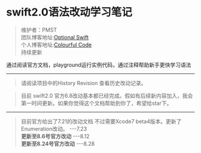 # swift2.0语法改动学习笔记

>维护者：PMST  
团队博客地址:[Optional Swift](http://optionalswift.cn)  
个人博客地址:[Colourful Code](http://colourfulcode.cn)  
持续更新

通过阅读官方文档，playground运行实例代码，通过注释帮助新手更快学习语法

-------

> 请阅读项目中的History Revision 查看历史改动记录。

>目前 swift2.0 官方6.8改动基本都已经完成。假如有后续新内容加入，我会第一时间更新。如果你觉得这个文档帮助到你了，希望给star下。


--------

>目前官方给出了7.21的改动文档 不过需要Xcode7 beta4版本。更新了Enumeration改动。 ---7.23     
>**更新至8.6号官方改动**		---8.12     
>**更新至8.24号官方改动**		---8.28